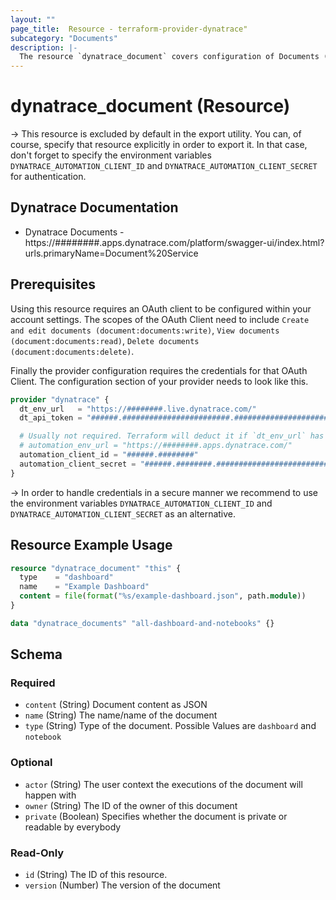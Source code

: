 ```yaml
---
layout: ""
page_title:  Resource - terraform-provider-dynatrace"
subcategory: "Documents"
description: |-
  The resource `dynatrace_document` covers configuration of Documents (dashboards and notebooks) in Dynatrace.
---
```


# dynatrace_document (Resource)

-> This resource is excluded by default in the export utility. You can, of course, specify that resource explicitly in order to export it. In that case, don't forget to specify the environment variables `DYNATRACE_AUTOMATION_CLIENT_ID` and `DYNATRACE_AUTOMATION_CLIENT_SECRET` for authentication.

## Dynatrace Documentation

- Dynatrace Documents - https://########.apps.dynatrace.com/platform/swagger-ui/index.html?urls.primaryName=Document%20Service

## Prerequisites

Using this resource requires an OAuth client to be configured within your account settings.
The scopes of the OAuth Client need to include `Create and edit documents (document:documents:write)`, `View documents (document:documents:read)`, `Delete documents (document:documents:delete)`.

Finally the provider configuration requires the credentials for that OAuth Client.
The configuration section of your provider needs to look like this.

```terraform
provider "dynatrace" {
  dt_env_url   = "https://########.live.dynatrace.com/"
  dt_api_token = "######.########################.################################################################"

  # Usually not required. Terraform will deduct it if `dt_env_url` has been specified
  # automation_env_url = "https://########.apps.dynatrace.com/"
  automation_client_id = "######.########"
  automation_client_secret = "######.########.################################################################"
}
```

-> In order to handle credentials in a secure manner we recommend to use the environment variables `DYNATRACE_AUTOMATION_CLIENT_ID` and `DYNATRACE_AUTOMATION_CLIENT_SECRET` as an alternative.

## Resource Example Usage

```terraform
resource "dynatrace_document" "this" {
  type    = "dashboard"
  name    = "Example Dashboard"
  content = file(format("%s/example-dashboard.json", path.module))
}

data "dynatrace_documents" "all-dashboard-and-notebooks" {}
```


<!-- schema generated by tfplugindocs -->
## Schema

### Required

- `content` (String) Document content as JSON
- `name` (String) The name/name of the document
- `type` (String) Type of the document. Possible Values are `dashboard` and `notebook`

### Optional

- `actor` (String) The user context the executions of the document will happen with
- `owner` (String) The ID of the owner of this document
- `private` (Boolean) Specifies whether the document is private or readable by everybody

### Read-Only

- `id` (String) The ID of this resource.
- `version` (Number) The version of the document

